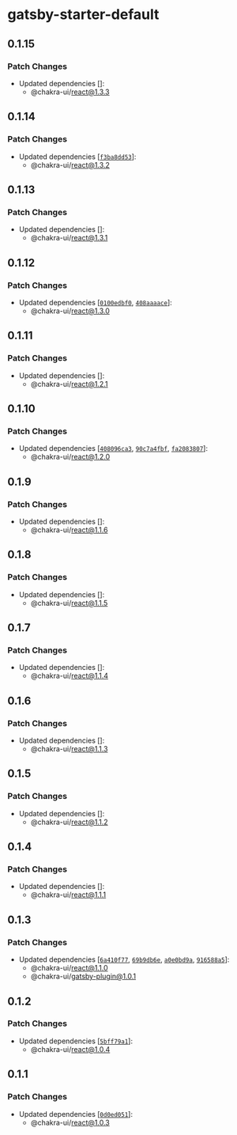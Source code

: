 # gatsby-starter-default

## 0.1.15

### Patch Changes

- Updated dependencies []:
  - @chakra-ui/react@1.3.3

## 0.1.14

### Patch Changes

- Updated dependencies
  [[`f3ba8dd53`](https://github.com/chakra-ui/chakra-ui/commit/f3ba8dd53abc697c096165185764235012ada90f)]:
  - @chakra-ui/react@1.3.2

## 0.1.13

### Patch Changes

- Updated dependencies []:
  - @chakra-ui/react@1.3.1

## 0.1.12

### Patch Changes

- Updated dependencies
  [[`0100edbf0`](https://github.com/chakra-ui/chakra-ui/commit/0100edbf05c108c7d4725616dbbe9788a39da809),
  [`408aaaace`](https://github.com/chakra-ui/chakra-ui/commit/408aaaace0dd413b61354958a4c30b9f2f8aa376)]:
  - @chakra-ui/react@1.3.0

## 0.1.11

### Patch Changes

- Updated dependencies []:
  - @chakra-ui/react@1.2.1

## 0.1.10

### Patch Changes

- Updated dependencies
  [[`408096ca3`](https://github.com/chakra-ui/chakra-ui/commit/408096ca377197e46e2c9eb13e0ea33c46355b38),
  [`90c7a4fbf`](https://github.com/chakra-ui/chakra-ui/commit/90c7a4fbfde69c01395ffe2876d7348dd72ea65a),
  [`fa2083807`](https://github.com/chakra-ui/chakra-ui/commit/fa2083807f8372dc054261a214d66545ab7cac14)]:
  - @chakra-ui/react@1.2.0

## 0.1.9

### Patch Changes

- Updated dependencies []:
  - @chakra-ui/react@1.1.6

## 0.1.8

### Patch Changes

- Updated dependencies []:
  - @chakra-ui/react@1.1.5

## 0.1.7

### Patch Changes

- Updated dependencies []:
  - @chakra-ui/react@1.1.4

## 0.1.6

### Patch Changes

- Updated dependencies []:
  - @chakra-ui/react@1.1.3

## 0.1.5

### Patch Changes

- Updated dependencies []:
  - @chakra-ui/react@1.1.2

## 0.1.4

### Patch Changes

- Updated dependencies []:
  - @chakra-ui/react@1.1.1

## 0.1.3

### Patch Changes

- Updated dependencies
  [[`6a410f77`](https://github.com/chakra-ui/chakra-ui/commit/6a410f778f534e00e01fdf0d3ce1ffdd1d7b138e),
  [`69b9db6e`](https://github.com/chakra-ui/chakra-ui/commit/69b9db6ef1deb3070374088228c9fbb0abedfb8d),
  [`a0e0bd9a`](https://github.com/chakra-ui/chakra-ui/commit/a0e0bd9a5d45fe08887f8df8d3eccc84951578df),
  [`916588a5`](https://github.com/chakra-ui/chakra-ui/commit/916588a5bbb771ff3f07b0ceb160bef57cdd6a8a)]:
  - @chakra-ui/react@1.1.0
  - @chakra-ui/gatsby-plugin@1.0.1

## 0.1.2

### Patch Changes

- Updated dependencies
  [[`5bff79a1`](https://github.com/chakra-ui/chakra-ui/commit/5bff79a1ba6989d279fc432d5040c72cd75b392e)]:
  - @chakra-ui/react@1.0.4

## 0.1.1

### Patch Changes

- Updated dependencies
  [[`0d0ed051`](https://github.com/chakra-ui/chakra-ui/commit/0d0ed0513ac1094833f1e0294f655af122682ff4)]:
  - @chakra-ui/react@1.0.3
